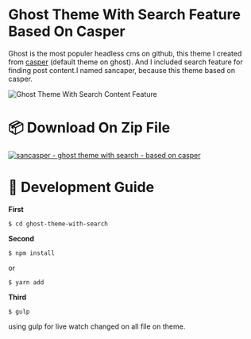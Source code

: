 # Ghost Theme With Search Feature Based On Casper

Ghost is the most populer headless cms on github, this theme I created from [casper](https://github.com/TryGhost/Casper) (default theme on ghost). And I included search feature for finding post content.I named sancaper, because this theme based on casper.

![Ghost Theme With Search Content Feature](https://res.cloudinary.com/dsv9w1ey3/image/upload/v1608114612/github-images/ghost-theme-with-search_hgby1g.gif)

# 📦 Download On Zip File

[![sancasper - ghost theme with search - based on casper](https://img.shields.io/badge/sancasper-1.0.0-green)](https://github.com/sanengineer/ghost-theme-with-search/archive/1.0.0.zip)

# 🔨 Development Guide

**First**

    $ cd ghost-theme-with-search

**Second**

    $ npm install

or

    $ yarn add

**Third**

    $ gulp

using gulp for live watch changed on all file on theme.
